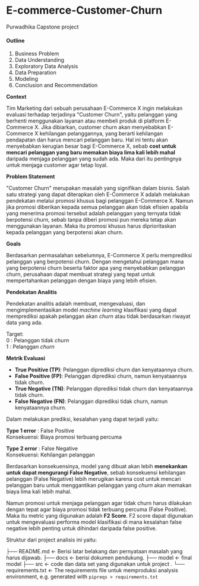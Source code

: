 # E-commerce-Customer-Churn
Purwadhika Capstone project

#### **Outline**
1. Business Problem
2. Data Understanding
3. Exploratory Data Analysis
4. Data Preparation
5. Modeling
6. Conclusion and Recommendation

**Context**

Tim Marketing dari sebuah perusahaan E-Commerce X ingin melakukan evaluasi terhadap terjadinya "Customer Churn", yaitu pelanggan yang berhenti menggunakan layanan atau membeli produk di platform E-Commerce X. Jika dibiarkan, customer churn akan menyebabkan E-Commerce X kehilangan pelanggannya, yang berarti kehilangan pendapatan dan harus mencari pelanggan baru. Hal ini tentu akan menyebabkan kerugian besar bagi E-Commerce X, sebab **cost untuk mencari pelanggan yang baru memakan biaya lima kali lebih mahal** daripada menjaga pelanggan yang sudah ada. Maka dari itu pentingnya untuk menjaga customer agar tetap loyal.

**Problem Statement**

"Customer Churn" merupakan masalah yang signifikan dalam bisnis. Salah satu strategi yang dapat diterapkan oleh E-Commerce X adalah melakukan pendekatan melalui promosi khusus bagi pelanggan E-Commerce X. Namun jika promosi diberikan kepada semua pelanggan akan tidak efisien apabila yang menerima promosi tersebut adalah pelanggan yang ternyata tidak berpotensi churn, sebab tanpa diberi promosi pun mereka tetap akan menggunakan layanan. Maka itu promosi khusus harus diprioritaskan kepada pelanggan yang berpotensi akan churn. 

**Goals**

Berdasarkan permasalahan sebelumnya, E-Commerce X perlu memprediksi pelanggan yang berpotensi churn. Dengan mengetahui pelanggan mana yang berpotensi churn beserta faktor apa yang menyebabkan pelanggan churn, perusahaan dapat membuat strategi yang tepat untuk mempertahankan pelanggan dengan biaya yang lebih efisien.

**Pendekatan Analitis**

Pendekatan analitis adalah membuat, mengevaluasi, dan mengimplementasikan model *machine learning* klasifikasi yang dapat memprediksi apakah pelanggan akan *churn* atau tidak berdasarkan riwayat data yang ada. 

Target:   
0 : Pelanggan tidak *churn*  
1 : Pelanggan *churn*


**Metrik Evaluasi**

- **True Positive (TP)**: Pelanggan diprediksi churn dan kenyataannya churn.
- **False Positive (FP)**: Pelanggan diprediksi churn, namun kenyataannya tidak churn.
- **True Negative (TN)**: Pelanggan diprediksi tidak churn dan kenyataannya tidak churn. 
- **False Negative (FN)**: Pelanggan diprediksi tidak churn, namun kenyataannya churn.

Dalam melakukan prediksi, kesalahan yang dapat terjadi yaitu:

**Type 1 error** : False Positive  
Konsekuensi: Biaya promosi terbuang percuma

**Type 2 error** : False Negative  
Konsekuensi: Kehilangan pelanggan 

Berdasarkan konsekuensinya, model yang dibuat akan lebih **menekankan untuk dapat mengurangi False Negative**, sebab konsekuensi kehilangan pelanggan (False Negative) lebih merugikan karena cost untuk mencari pelanggan baru untuk menggantikan pelanggan yang *churn* akan memakan biaya lima kali lebih mahal. 

Namun promosi untuk menjaga pelanggan agar tidak churn harus dilakukan dengan tepat agar biaya promosi tidak terbuang percuma (False Positive). Maka itu metric yang digunakan adalah **F2 Score**. F2 score dapat digunakan untuk mengevaluasi performa model klasifikasi di mana kesalahan false negative lebih penting untuk dihindari daripada false positive.


Struktur dari project analisis ini yaitu:

  ├── README.md <- Berisi latar belakang dan pernyataan masalah yang harus dijawab.
  ├── docs <- berisi dokumen pendukung.
  ├── model <- final model
  ├── src <- code dan data set yang digunakan untuk project .
  └── requirements.txt <- The requirements file untuk memproduksi analysis environment, e.g. generated with `pipreqs > requirements.txt`